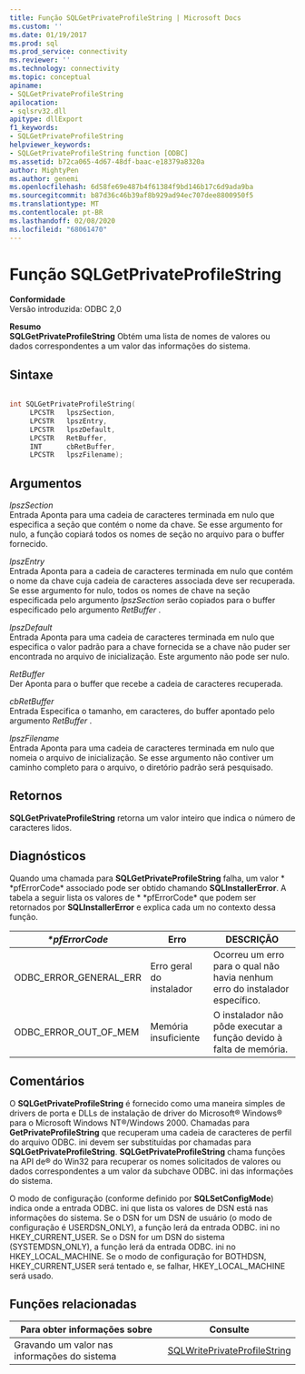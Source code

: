```yaml
---
title: Função SQLGetPrivateProfileString | Microsoft Docs
ms.custom: ''
ms.date: 01/19/2017
ms.prod: sql
ms.prod_service: connectivity
ms.reviewer: ''
ms.technology: connectivity
ms.topic: conceptual
apiname:
- SQLGetPrivateProfileString
apilocation:
- sqlsrv32.dll
apitype: dllExport
f1_keywords:
- SQLGetPrivateProfileString
helpviewer_keywords:
- SQLGetPrivateProfileString function [ODBC]
ms.assetid: b72ca065-4d67-48df-baac-e18379a8320a
author: MightyPen
ms.author: genemi
ms.openlocfilehash: 6d58fe69e487b4f61384f9bd146b17c6d9ada9ba
ms.sourcegitcommit: b87d36c46b39af8b929ad94ec707dee8800950f5
ms.translationtype: MT
ms.contentlocale: pt-BR
ms.lasthandoff: 02/08/2020
ms.locfileid: "68061470"
---
```

# <a name="sqlgetprivateprofilestring-function"></a>Função SQLGetPrivateProfileString
**Conformidade**  
 Versão introduzida: ODBC 2,0  
  
 **Resumo**  
 **SQLGetPrivateProfileString** Obtém uma lista de nomes de valores ou dados correspondentes a um valor das informações do sistema.  
  
## <a name="syntax"></a>Sintaxe  
  
```cpp  
  
int SQLGetPrivateProfileString(  
     LPCSTR   lpszSection,  
     LPCSTR   lpszEntry,  
     LPCSTR   lpszDefault,  
     LPCSTR   RetBuffer,  
     INT      cbRetBuffer,  
     LPCSTR   lpszFilename);  
```  
  
## <a name="arguments"></a>Argumentos  
 *lpszSection*  
 Entrada Aponta para uma cadeia de caracteres terminada em nulo que especifica a seção que contém o nome da chave. Se esse argumento for nulo, a função copiará todos os nomes de seção no arquivo para o buffer fornecido.  
  
 *lpszEntry*  
 Entrada Aponta para a cadeia de caracteres terminada em nulo que contém o nome da chave cuja cadeia de caracteres associada deve ser recuperada. Se esse argumento for nulo, todos os nomes de chave na seção especificada pelo argumento *lpszSection* serão copiados para o buffer especificado pelo argumento *RetBuffer* .  
  
 *lpszDefault*  
 Entrada Aponta para uma cadeia de caracteres terminada em nulo que especifica o valor padrão para a chave fornecida se a chave não puder ser encontrada no arquivo de inicialização. Este argumento não pode ser nulo.  
  
 *RetBuffer*  
 Der Aponta para o buffer que recebe a cadeia de caracteres recuperada.  
  
 *cbRetBuffer*  
 Entrada Especifica o tamanho, em caracteres, do buffer apontado pelo argumento *RetBuffer* .  
  
 *lpszFilename*  
 Entrada Aponta para uma cadeia de caracteres terminada em nulo que nomeia o arquivo de inicialização. Se esse argumento não contiver um caminho completo para o arquivo, o diretório padrão será pesquisado.  
  
## <a name="returns"></a>Retornos  
 **SQLGetPrivateProfileString** retorna um valor inteiro que indica o número de caracteres lidos.  
  
## <a name="diagnostics"></a>Diagnósticos  
 Quando uma chamada para **SQLGetPrivateProfileString** falha, um valor * \*pfErrorCode* associado pode ser obtido chamando **SQLInstallerError**. A tabela a seguir lista os valores de * \*pfErrorCode* que podem ser retornados por **SQLInstallerError** e explica cada um no contexto dessa função.  
  
|*\*pfErrorCode*|Erro|DESCRIÇÃO|  
|---------------------|-----------|-----------------|  
|ODBC_ERROR_GENERAL_ERR|Erro geral do instalador|Ocorreu um erro para o qual não havia nenhum erro do instalador específico.|  
|ODBC_ERROR_OUT_OF_MEM|Memória insuficiente|O instalador não pôde executar a função devido à falta de memória.|  
  
## <a name="comments"></a>Comentários  
 O **SQLGetPrivateProfileString** é fornecido como uma maneira simples de drivers de porta e DLLs de instalação de driver do Microsoft® Windows® para o Microsoft Windows NT®/Windows 2000. Chamadas para **GetPrivateProfileString** que recuperam uma cadeia de caracteres de perfil do arquivo ODBC. ini devem ser substituídas por chamadas para **SQLGetPrivateProfileString**. **SQLGetPrivateProfileString** chama funções na API de® do Win32 para recuperar os nomes solicitados de valores ou dados correspondentes a um valor da subchave ODBC. ini das informações do sistema.  
  
 O modo de configuração (conforme definido por **SQLSetConfigMode**) indica onde a entrada ODBC. ini que lista os valores de DSN está nas informações do sistema. Se o DSN for um DSN de usuário (o modo de configuração é USERDSN_ONLY), a função lerá da entrada ODBC. ini no HKEY_CURRENT_USER. Se o DSN for um DSN do sistema (SYSTEMDSN_ONLY), a função lerá da entrada ODBC. ini no HKEY_LOCAL_MACHINE. Se o modo de configuração for BOTHDSN, HKEY_CURRENT_USER será tentado e, se falhar, HKEY_LOCAL_MACHINE será usado.  
  
## <a name="related-functions"></a>Funções relacionadas  
  
|Para obter informações sobre|Consulte|  
|---------------------------|---------|  
|Gravando um valor nas informações do sistema|[SQLWritePrivateProfileString](../../../odbc/reference/syntax/sqlwriteprivateprofilestring-function.md)|
